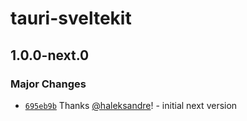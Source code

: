 # tauri-sveltekit

## 1.0.0-next.0

### Major Changes

- [`695eb9b`](https://github.com/haleksandre/tauri-sveltekit/commit/695eb9b55c87052d9553ed1a18a034544bf49b59) Thanks [@haleksandre](https://github.com/haleksandre)! - initial next version
